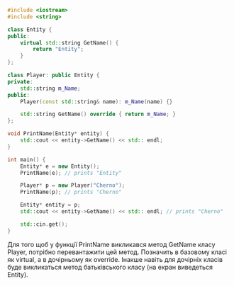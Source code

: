 ```cpp
#include <iostream>
#include <string>

class Entity {
public:
    virtual std::string GetName() {
        return "Entity";
    }
};

class Player: public Entity {
private:
    std::string m_Name;
public:
    Player(const std::string& name): m_Name(name) {}

    std::string GetName() override { return m_Name; }
};

void PrintName(Entity* entity) {
    std::cout << entity->GetName() << std:: endl;
}

int main() {
    Entity* e = new Entity();
    PrintName(e); // prints "Entity"

    Player* p = new Player("Cherno");
    PrintName(p); // prints "Cherno"

    Entity* entity = p;
    std::cout << entity->GetName() << std:: endl; // prints "Cherno"

    std::cin.get();
}
```

Для того щоб у функції PrintName викликався метод GetName класу Player, потрібно перевантажити цей метод. Позначить в базовому класі як virtual, а в дочірньому як override. Інакше навіть для дочірніх класів буде викликаться метод батьківського класу (на екран виведеться Entity).